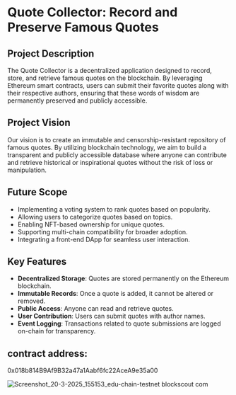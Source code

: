 # Quote Collector: Record and Preserve Famous Quotes

## Project Description
The Quote Collector is a decentralized application designed to record, store, and retrieve famous quotes on the blockchain. By leveraging Ethereum smart contracts, users can submit their favorite quotes along with their respective authors, ensuring that these words of wisdom are permanently preserved and publicly accessible.

## Project Vision
Our vision is to create an immutable and censorship-resistant repository of famous quotes. By utilizing blockchain technology, we aim to build a transparent and publicly accessible database where anyone can contribute and retrieve historical or inspirational quotes without the risk of loss or manipulation.

## Future Scope
- Implementing a voting system to rank quotes based on popularity.
- Allowing users to categorize quotes based on topics.
- Enabling NFT-based ownership for unique quotes.
- Supporting multi-chain compatibility for broader adoption.
- Integrating a front-end DApp for seamless user interaction.

## Key Features
- **Decentralized Storage**: Quotes are stored permanently on the Ethereum blockchain.
- **Immutable Records**: Once a quote is added, it cannot be altered or removed.
- **Public Access**: Anyone can read and retrieve quotes.
- **User Contribution**: Users can submit quotes with author names.
- **Event Logging**: Transactions related to quote submissions are logged on-chain for transparency.


## contract  address:
0x018b814B9Af9B32a47a1Aabf6fc22AceA9e35a00

![Screenshot_20-3-2025_155153_edu-chain-testnet blockscout com](https://github.com/user-attachments/assets/c192c062-4c8c-479e-b2f9-b955333bee8d)




